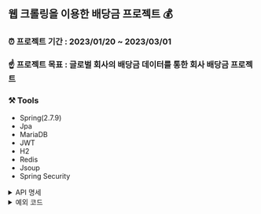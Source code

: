 ## 웹 크롤링을 이용한 배당금 프로젝트 💰

### ⏰ 프로젝트 기간 : 2023/01/20 ~ 2023/03/01
### ☝️ 프로젝트 목표 : 글로벌 회사의 배당금 데이터를 통한 회사 배당금 프로젝트

### ⚒️ Tools 
 - Spring(2.7.9) <br>
 - Jpa <br>
 - MariaDB <br>
 - JWT <br>
 - H2 <br>
 - Redis <br>
 - Jsoup <br>
 - Spring Security

<details>
  <summary> API 명세 </summary>
   <div markdown="1">
 
 </details>
 
 <details>
  <summary> 예외 코드 </summary>
   <div markdown="1">
 
 </details>


